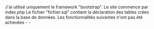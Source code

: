 J'ai utilisé uniquement le framework "bootstrap".
Le site commence par index.php
Le fichier "fichier.sql" contient la déclaration des tables crées dans la base de données.
Les fonctionnalités suivantes n'ont pas été achevées 
	-
	-